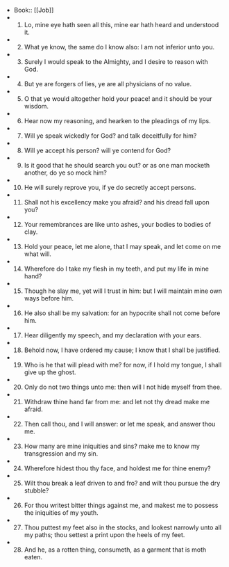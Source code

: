 - Book:: [[Job]]
- 1. Lo, mine eye hath seen all this, mine ear hath heard and understood it.
- 2. What ye know, the same do I know also: I am not inferior unto you.
- 3. Surely I would speak to the Almighty, and I desire to reason with God.
- 4. But ye are forgers of lies, ye are all physicians of no value.
- 5. O that ye would altogether hold your peace! and it should be your wisdom.
- 6. Hear now my reasoning, and hearken to the pleadings of my lips.
- 7. Will ye speak wickedly for God? and talk deceitfully for him?
- 8. Will ye accept his person? will ye contend for God?
- 9. Is it good that he should search you out? or as one man mocketh another, do ye so mock him?
- 10. He will surely reprove you, if ye do secretly accept persons.
- 11. Shall not his excellency make you afraid? and his dread fall upon you?
- 12. Your remembrances are like unto ashes, your bodies to bodies of clay.
- 13. Hold your peace, let me alone, that I may speak, and let come on me what will.
- 14. Wherefore do I take my flesh in my teeth, and put my life in mine hand?
- 15. Though he slay me, yet will I trust in him: but I will maintain mine own ways before him.
- 16. He also shall be my salvation: for an hypocrite shall not come before him.
- 17. Hear diligently my speech, and my declaration with your ears.
- 18. Behold now, I have ordered my cause; I know that I shall be justified.
- 19. Who is he that will plead with me? for now, if I hold my tongue, I shall give up the ghost.
- 20. Only do not two things unto me: then will I not hide myself from thee.
- 21. Withdraw thine hand far from me: and let not thy dread make me afraid.
- 22. Then call thou, and I will answer: or let me speak, and answer thou me.
- 23. How many are mine iniquities and sins? make me to know my transgression and my sin.
- 24. Wherefore hidest thou thy face, and holdest me for thine enemy?
- 25. Wilt thou break a leaf driven to and fro? and wilt thou pursue the dry stubble?
- 26. For thou writest bitter things against me, and makest me to possess the iniquities of my youth.
- 27. Thou puttest my feet also in the stocks, and lookest narrowly unto all my paths; thou settest a print upon the heels of my feet.
- 28. And he, as a rotten thing, consumeth, as a garment that is moth eaten.

